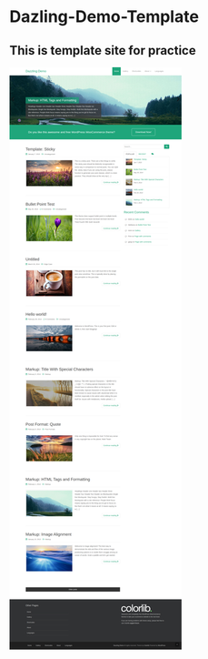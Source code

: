 # Dazling-Demo-Template
## This is template site for practice
![Image](./assets/img/../../Template2.jpg)
